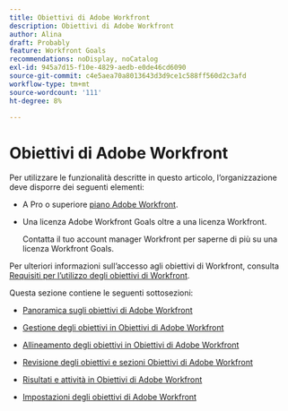 ```yaml
---
title: Obiettivi di Adobe Workfront
description: Obiettivi di Adobe Workfront
author: Alina
draft: Probably
feature: Workfront Goals
recommendations: noDisplay, noCatalog
exl-id: 945a7d15-f10e-4829-aedb-e0de46cd6090
source-git-commit: c4e5aea70a8013643d3d9ce1c588ff560d2c3afd
workflow-type: tm+mt
source-wordcount: '111'
ht-degree: 8%

---
```


# Obiettivi di Adobe Workfront

<!--drafted for P&P new model: the note at the top will need to be replaced with this:

Your organization must have the following to use the functionality described in this article:

* For the legacy plan and license structure: 

  * A Pro or higher [Adobe Workfront plan](https://www.workfront.com/plans). 
  * An Adobe Workfront Goals license in addition to a Workfront license.

* For the current plan and license structure:

  * An Ultimate plan 
    
    Or
    
    An additional license for Adobe Workfront Goals for the Prime or Select Adobe Workfront plans. <is there a link we can add here for the plans and what they contain?!>

Contact your Workfront account manager to learn about a Workfront Goals license.

For additional information about access to Workfront Goals, see [Requirements to use Workfront Goals](../workfront-goals/goal-management/access-needed-for-wf-goals.md).
-->

Per utilizzare le funzionalità descritte in questo articolo, l’organizzazione deve disporre dei seguenti elementi:

* A Pro o superiore [piano Adobe Workfront](https://www.workfront.com/plans).
* Una licenza Adobe Workfront Goals oltre a una licenza Workfront.

  Contatta il tuo account manager Workfront per saperne di più su una licenza Workfront Goals.

Per ulteriori informazioni sull’accesso agli obiettivi di Workfront, consulta [Requisiti per l’utilizzo degli obiettivi di Workfront](../workfront-goals/goal-management/access-needed-for-wf-goals.md).

Questa sezione contiene le seguenti sottosezioni:

* [Panoramica sugli obiettivi di Adobe Workfront](../workfront-goals/goal-management/wf-goals-overview.md)
* [Gestione degli obiettivi in Obiettivi di Adobe Workfront](../workfront-goals/goal-management/goal-management.md)
* [Allineamento degli obiettivi in Obiettivi di Adobe Workfront](../workfront-goals/goal-alignment/goal-alignment.md)
* [Revisione degli obiettivi e sezioni Obiettivi di Adobe Workfront](../workfront-goals/goal-review-and-workfront-goals-sections/goal-review-wf-goals-sections.md)
* [Risultati e attività in Obiettivi di Adobe Workfront](../workfront-goals/results-and-activities/results-and-activities.md)

  <!--
  <li>Tips, tricks, and troubleshooting for Workfront Goals (might come after GA)</li>
  -->

* [Impostazioni degli obiettivi di Adobe Workfront](../workfront-goals/workfront-goals-settings/wf-goals-settings.md)
